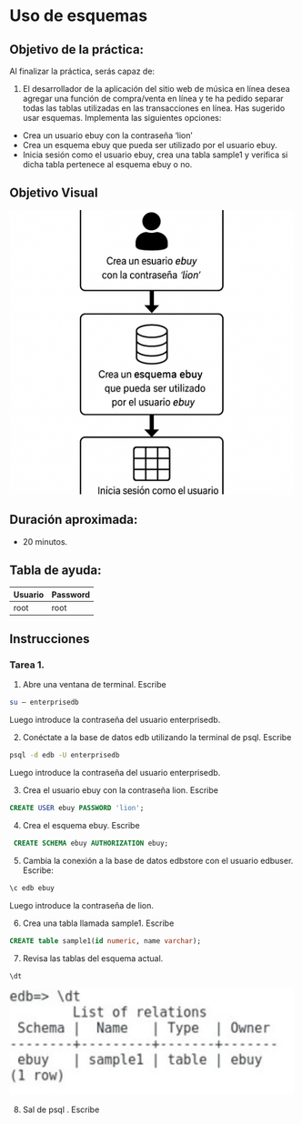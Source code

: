 # Uso de esquemas

## Objetivo de la práctica:
Al finalizar la práctica, serás capaz de:

1. El desarrollador de la aplicación del sitio web de música en línea desea agregar una función de compra/venta en línea y te ha pedido separar todas las tablas utilizadas en las transacciones en línea.
Has sugerido usar esquemas. Implementa las siguientes opciones: 

- Crea un usuario ebuy con la contraseña ‘lion’ 
-	Crea un esquema ebuy que pueda ser utilizado por el usuario ebuy. 
-	Inicia sesión como el usuario ebuy, crea una tabla sample1 y verifica si dicha tabla pertenece al esquema ebuy o no. 

## Objetivo Visual 
<img src="../images/06/02/00.png" width="500" >

## Duración aproximada:
- 20 minutos.

## Tabla de ayuda:

| Usuario | Password | 
| --- | --- | 
| root | root| 
## Instrucciones 

### Tarea 1. 

1.	Abre una ventana de terminal. Escribe  

```bash
su – enterprisedb 
```

Luego introduce la contraseña del usuario enterprisedb.


2.	Conéctate a la base de datos edb utilizando la terminal de psql. Escribe  

```bash
psql -d edb -U enterprisedb 
```

Luego introduce la contraseña del usuario enterprisedb.

3.	Crea el usuario ebuy con la contraseña lion.  Escribe

```sql
CREATE USER ebuy PASSWORD 'lion'; 
```

4.	Crea el esquema ebuy. Escribe

```sql
 CREATE SCHEMA ebuy AUTHORIZATION ebuy; 
```

5.	Cambia la conexión a la base de datos edbstore con el usuario edbuser. Escribe:

```sql
\c edb ebuy 
```
Luego introduce la contraseña de lion.

6.	Crea una tabla llamada sample1. Escribe  

```sql
CREATE table sample1(id numeric, name varchar); 
```

7.	Revisa las tablas del esquema actual. 

```sql
\dt 
```

<img src="../images/06/02/01.jpg" width="500" >


8.	Sal de psql . Escribe  

